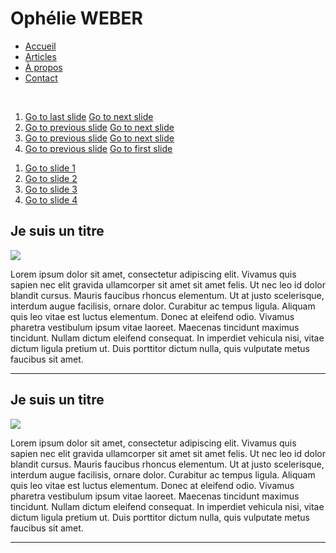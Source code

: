 <!DOCTYPE html>
<html lang="en">
  <head>
    <meta charset="UTF-8">
    <meta name="viewport" content="width=device-width, initial-scale=1.0">
    <meta http-equiv="X-UA-Compatible" content="ie=edge">
    <link rel="stylesheet" href="style.css" />
    <title>Ophélie Weber</title>
  </head>
  <body>
    <h1 class="center-title"">Ophélie WEBER</h1>
    <ul id="nav"><!--
	--><li><a class="active" href="index.html">Accueil</a></li><!--
	--><li><a href="#">Articles</a></li><!--
	--><li><a href="#">À propos</a></li><!--
	--><li><a href="#">Contact</a></li>
    </ul>
<br/>
<section class="carousel" aria-label="Gallery">
  <ol class="carousel__viewport">
    <li id="carousel__slide1"
        tabindex="0"
        class="carousel__slide">
      <div class="carousel__snapper">
        <a href="#carousel__slide4"
           class="carousel__prev">Go to last slide</a>
        <a href="#carousel__slide2"
           class="carousel__next">Go to next slide</a>
      </div>
    </li>
    <li id="carousel__slide2"
        tabindex="0"
        class="carousel__slide">
      <div class="carousel__snapper"></div>
      <a href="#carousel__slide1"
         class="carousel__prev">Go to previous slide</a>
      <a href="#carousel__slide3"
         class="carousel__next">Go to next slide</a>
    </li>
    <li id="carousel__slide3"
        tabindex="0"
        class="carousel__slide">
      <div class="carousel__snapper"></div>
      <a href="#carousel__slide2"
         class="carousel__prev">Go to previous slide</a>
      <a href="#carousel__slide4"
         class="carousel__next">Go to next slide</a>
    </li>
    <li id="carousel__slide4"
        tabindex="0"
        class="carousel__slide">
      <div class="carousel__snapper"></div>
      <a href="#carousel__slide3"
         class="carousel__prev">Go to previous slide</a>
      <a href="#carousel__slide1"
         class="carousel__next">Go to first slide</a>
    </li>
  </ol>
  <aside class="carousel__navigation">
    <ol class="carousel__navigation-list">
      <li class="carousel__navigation-item">
        <a href="#carousel__slide1"
           class="carousel__navigation-button">Go to slide 1</a>
      </li>
      <li class="carousel__navigation-item">
        <a href="#carousel__slide2"
           class="carousel__navigation-button">Go to slide 2</a>
      </li>
      <li class="carousel__navigation-item">
        <a href="#carousel__slide3"
           class="carousel__navigation-button">Go to slide 3</a>
      </li>
      <li class="carousel__navigation-item">
        <a href="#carousel__slide4"
           class="carousel__navigation-button">Go to slide 4</a>
      </li>
    </ol>
  </aside>
</section>
    <section>
      <h2>Je suis un titre</h2>
      <img class="resizing-img" src="assets/nanacover.JPG" />
    <p class="rightalign">Lorem ipsum dolor sit amet, consectetur adipiscing elit. Vivamus quis sapien nec elit gravida ullamcorper sit amet sit amet felis. Ut nec leo id dolor blandit cursus. Mauris faucibus rhoncus elementum. Ut at justo scelerisque, interdum augue facilisis, ornare dolor. Curabitur ac tempus ligula. Aliquam quis leo vitae est luctus elementum. Donec at eleifend odio. Vivamus pharetra vestibulum ipsum vitae laoreet. Maecenas tincidunt maximus tincidunt. Nullam dictum eleifend consequat. In imperdiet vehicula nisi, vitae dictum ligula pretium ut. Duis porttitor dictum nulla, quis vulputate metus faucibus sit amet.</p>
    </section>     
    <hr/>
    <section>
      <h2>Je suis un titre</h2>
      <img class="resizing-img" src="assets/fashionweek.JPG" />
    <p class="rightalign">Lorem ipsum dolor sit amet, consectetur adipiscing elit. Vivamus quis sapien nec elit gravida ullamcorper sit amet sit amet felis. Ut nec leo id dolor blandit cursus. Mauris faucibus rhoncus elementum. Ut at justo scelerisque, interdum augue facilisis, ornare dolor. Curabitur ac tempus ligula. Aliquam quis leo vitae est luctus elementum. Donec at eleifend odio. Vivamus pharetra vestibulum ipsum vitae laoreet. Maecenas tincidunt maximus tincidunt. Nullam dictum eleifend consequat. In imperdiet vehicula nisi, vitae dictum ligula pretium ut. Duis porttitor dictum nulla, quis vulputate metus faucibus sit amet.</p>
    </section>     
    <hr/>
  </body>
</html>